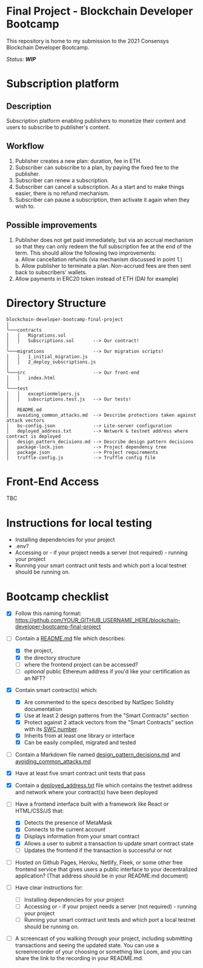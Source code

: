 # Final Project - Blockchain Developer Bootcamp

This repository is home to my submission to the 2021 Consensys Blockchain Developer Bootcamp.  

*Status: **WIP***

# Subscription platform

## Description

Subscription platform enabling publishers to monetize their content and users to subscribe to publisher's content.  

## Workflow  
  1. Publisher creates a new plan: duration, fee in ETH.
  2. Subscriber can subscribe to a plan, by paying the fixed fee to the publisher.
  3. Subscriber can renew a subscription.
  4. Subscriber can cancel a subscription. As a start and to make things easier, there is no refund mechanism.
  5. Subscriber can pause a subscription, then activate it again when they wish to.

## Possible improvements
  1. Publisher does not get paid immediately, but via an accrual mechanism so that they can only redeem the full subscription fee at the end of the term. This should allow the following two improvements:  
     a. Allow cancellation refunds (via mechanism discussed in point 1.)  
     b. Allow publisher to terminate a plan. Non-accrued fees are then sent back to subscribers' wallets.
  2. Allow payments in ERC20 token instead of ETH (DAI for example)

# Directory Structure

```
blockchain-developer-bootcamp-final-project
│   
└───contracts
│   │   Migrations.sol
│   │   Subscriptions.sol       --> Our contract!
│   
└───migrations                  --> Our migration scripts!
│   │   1_initial_migration.js
│   │   2_deploy_subscriptions.js
│
└───src                         --> Our front-end
│   │   index.html
│   
└───test
│   │   exceptionHelpers.js
│   │   subscriptions.test.js   --> Our tests!
│
│   README.md
│   avoiding_common_attacks.md  --> Describe protections taken against attack vectors
│   bs-config.json              --> Lite-server configuration
│   deployed_address.txt        --> Network & testnet address where contract is deployed
│   design_pattern_decisions.md --> Describe design pattern decisions
│   package-lock.json           --> Project dependency tree
│   package.json                --> Project requirements
│   truffle-config.js           --> Truffle config file
```

# Front-End Access

TBC

# Instructions for local testing
 - Installing dependencies for your project 
 - .env?
 - Accessing or - if your project needs a server (not required) - running your project
 - Running your smart contract unit tests and which port a local testnet should be running on.


# Bootcamp checklist

- [x] Follow this naming format: https://github.com/YOUR_GITHUB_USERNAME_HERE/blockchain-developer-bootcamp-final-project
  
- [ ] Contain a [README.md](.README.md) file which describes:
  - [x] the project, 
  - [x] the directory structure 
  - [ ] where the frontend project can be accessed? 
  - [ ] *optional* public Ethereum address if you'd like your certification as an NFT?
  
- [x] Contain smart contract(s) which:
  - [x] Are commented to the specs described by NatSpec Solidity documentation
  - [x] Use at least 2 design patterns from the "Smart Contracts" section
  - [x] Protect against 2 attack vectors from the "Smart Contracts" section with its [SWC number](https://swcregistry.io/). 
  - [x] Inherits from at least one library or interface
  - [x] Can be easily compiled, migrated and tested
  
- [ ] Contain a Markdown file named [design_pattern_decisions.md](./design_pattern_decisions.md) and [avoiding_common_attacks.md](/avoiding_common_attacks.md)

- [x] Have at least five smart contract unit tests that pass

- [x] Contain a [deployed_address.txt](./deployed_address.txt) file which contains the testnet address and network where your contract(s) have been deployed
  
- [ ] Have a frontend interface built with a framework like React or HTML/CSS/JS that:
  - [x] Detects the presence of MetaMask
  - [x] Connects to the current account
  - [x] Displays information from your smart contract
  - [x] Allows a user to submit a transaction to update smart contract state
  - [ ] Updates the frontend if the transaction is successful or not
  
- [ ] Hosted on Github Pages, Heroku, Netlify, Fleek, or some other free frontend service that gives users a public interface to your decentralized application? (That address should be in your README.md document)

- [ ] Have clear instructions for: 
  - [ ] Installing dependencies for your project 
  - [ ] Accessing or - if your project needs a server (not required) - running your project
  - [ ] Running your smart contract unit tests and which port a local testnet should be running on. 
  
- [ ] A screencast of you walking through your project, including submitting transactions and seeing the updated state. You can use a screenrecorder of your choosing or something like Loom, and you can share the link to the recording in your README.md.